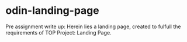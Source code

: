 # odin-landing-page

Pre assignment write up:
Herein lies a landing page, created to fulfull the requirements of TOP Project: Landing Page.